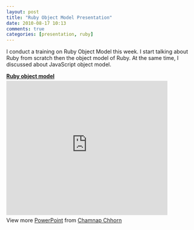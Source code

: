 ```yaml
---
layout: post
title: "Ruby Object Model Presentation"
date: 2010-08-17 10:13
comments: true
categories: [presentation, ruby]
---
```

I conduct a training on Ruby Object Model this week. I start talking about Ruby from scratch then the object model of Ruby. At the same time, I discussed about JavaScript object model.

<div style="width:425px" id="__ss_4978263"> <strong style="display:block;margin:12px 0 4px"><a href="http://www.slideshare.net/cchamnap/ruby-object-model-4978263" title="Ruby object model" target="_blank">Ruby object model</a></strong> <iframe src="http://www.slideshare.net/slideshow/embed_code/4978263" width="425" height="355" frameborder="0" marginwidth="0" marginheight="0" scrolling="no"></iframe> <div style="padding:5px 0 12px"> View more <a href="http://www.slideshare.net/thecroaker/death-by-powerpoint" target="_blank">PowerPoint</a> from <a href="http://www.slideshare.net/cchamnap" target="_blank">Chamnap Chhorn</a> </div> </div>
